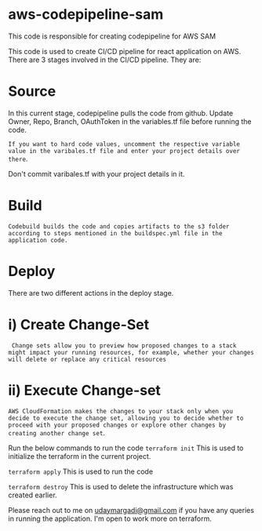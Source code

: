 # aws-codepipeline-sam
This code is responsible for creating codepipeline for AWS SAM

This code is used to create CI/CD pipeline for react application on AWS. There are 3 stages involved in the CI/CD pipeline. They are:

# Source
In this current stage, codepipeline pulls the code from github. Update Owner, Repo, Branch, OAuthToken in the variables.tf file before running the code. 

```If you want to hard code values, uncomment the respective variable value in the varibales.tf file and enter your project details over there```. 

Don't commit varibales.tf with your project details in it.

# Build
```Codebuild builds the code and copies artifacts to the s3 folder according to steps mentioned in the buildspec.yml file in the application code.``` 

# Deploy
There are two different actions in the deploy stage.

# i) Create Change-Set
``` Change sets allow you to preview how proposed changes to a stack might impact your running resources, for example, whether your changes will delete or replace any critical resources```

# ii) Execute Change-set
```AWS CloudFormation makes the changes to your stack only when you decide to execute the change set, allowing you to decide whether to proceed with your proposed changes or explore other changes by creating another change set```.


Run the below commands to run the code
```terraform init```
This is used to initialize the terraform in the current project.

```terraform apply```
This is used to run the code

```terraform destroy```
This is used to delete the infrastructure which was created earlier.

Please reach out to me on udaymargadi@gmail.com if you have any queries in running the application. I'm open to work more on terraform.
